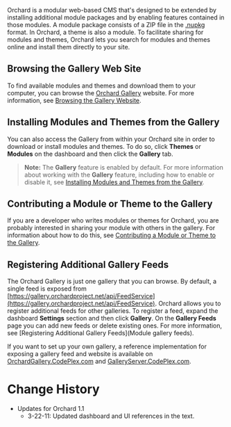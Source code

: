 
Orchard is a modular web-based CMS that's designed to be extended by installing additional module packages and by enabling features contained in those modules. A module package consists of a ZIP file in the [.nupkg](http://nuget.codeplex.com) format. In Orchard, a theme is also a module. To facilitate sharing for modules and themes, Orchard lets you search for modules and themes online and install them directly to your site.

## Browsing the Gallery Web Site
To find available modules and themes and download them to your computer, you can browse the [Orchard Gallery](http://gallery.orchardproject.net/) website.  For more information, see [Browsing the Gallery Website](Browsing-the-gallery-web-site).

## Installing Modules and Themes from the Gallery
You can also access the Gallery from within your Orchard site in order to download or install modules and themes. To do so, click **Themes** or **Modules** on the dashboard and then click the **Gallery** tab.  

> **Note:**  The **Gallery** feature is enabled by default. For more information about working with the **Gallery** feature, including how to enable or disable it, see [Installing Modules and Themes from the Gallery](Installing-modules-and-themes-from-the-gallery).

## Contributing a Module or Theme to the Gallery
If you are a developer who writes modules or themes for Orchard, you are probably interested in sharing your module with others in the gallery. For information about how to do this, see [Contributing a Module or Theme to the Gallery](Contributing-a-module-or-theme-to-the-gallery).

## Registering Additional Gallery Feeds
The Orchard Gallery is just one gallery that you can browse. By default, a single feed is exposed from [https://gallery.orchardproject.net/api/FeedService](https://gallery.orchardproject.net/api/FeedService). Orchard allows you to register additional feeds for other galleries. To register a feed, expand the dashboard **Settings** section and then click **Gallery**.  On the **Gallery Feeds** page you can add new feeds or delete existing ones. For more information, see [Registering Additional Gallery Feeds](Module gallery feeds).

If you want to set up your own gallery, a reference implementation for exposing a gallery feed and website is available on [OrchardGallery.CodePlex.com](http://orchardgallery.codeplex.com) and [GalleryServer.CodePlex.com](http://galleryserver.codeplex.com).  
  
  
  

# Change History
* Updates for Orchard 1.1
    * 3-22-11: Updated dashboard and UI references in the text. 
